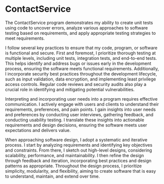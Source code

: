 # ContactService
The ContactService program demonstrates my ability to create unit tests using code to uncover errors, analyze various approaches to software testing based on requirements, and apply appropriate testing strategies to meet requirements.

I follow several key practices to ensure that my code, program, or software is functional and secure. First and foremost, I prioritize thorough testing at multiple levels, including unit tests, integration tests, and end-to-end tests. This helps identify and address bugs or issues early in the development process, ensuring the software meets functional requirements. Additionally, I incorporate security best practices throughout the development lifecycle, such as input validation, data encryption, and implementing least privilege access controls. Regular code reviews and security audits also play a crucial role in identifying and mitigating potential vulnerabilities.

Interpreting and incorporating user needs into a program requires effective communication. I actively engage with users and clients to understand their requirements, preferences, and pain points. I gain insights into user needs and preferences by conducting user interviews, gathering feedback, and conducting usability testing. I translate these insights into actionable requirements and design decisions, ensuring the software meets user expectations and delivers value.

When approaching software design, I adopt a systematic and iterative process. I start by analyzing requirements and identifying key objectives and constraints. From there, I sketch out high-level designs, considering scalability, performance, and maintainability. I then refine the design through feedback and iteration, incorporating best practices and design patterns as appropriate. Throughout the design process, I prioritize simplicity, modularity, and flexibility, aiming to create software that is easy to understand, maintain, and extend over time.
